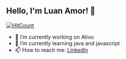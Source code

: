 ## Hello, I'm Luan Amor! 👋

[![HitCount](http://hits.dwyl.com/Luan-Amor/Luan-Amor.svg)](http://hits.dwyl.com/Luan-Amor/Luan-Amor)

<!--
**Luan-Amor/Luan-Amor** is a ✨ _special_ ✨ repository because its `README.md` (this file) appears on your GitHub profile.

Here are some ideas to get you started:

- 🔭 I’m currently working on [Ativu](https://www.ativu.com.br/)
- 🌱 I’m currently learning Java and Java
- 👯 I’m looking to collaborate on ...
- 🤔 I’m looking for help with ...
- 💬 Ask me about ...
- 📫 How to reach me: [LinkedIn](https://www.linkedin.com/in/luan-amor-20a4a7153/)
- 😄 Pronouns: ...
- ⚡ Fun fact: ...
-->

- 🔭 I’m currently working on Ativu
- 🌱 I’m currently learning java and javascript
- 📫 How to reach me: [LinkedIn](https://www.linkedin.com/in/luan-amor-20a4a7153/)
